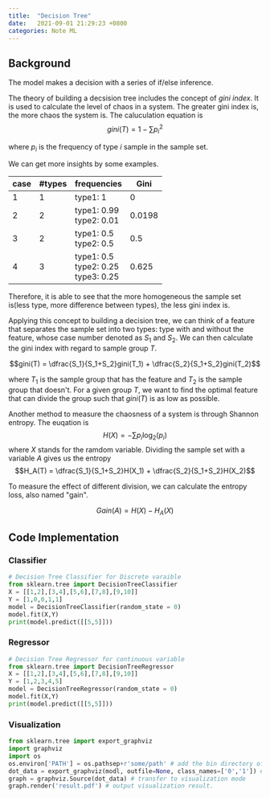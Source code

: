 ```yaml
---
title:  "Decision Tree"
date:   2021-09-01 21:29:23 +0800
categories: Note ML
---
```


## Background

The model makes a decision with a series of if/else inference.

The theory of building a decsision tree includes the concept of *gini index*. It is used to calculate the level of chaos in a system. The greater gini index is, the more chaos the system is. The caluculation equation is 
$$ gini(T) = 1-\sum p_i^2$$ 

where $p_i$ is the frequency of type $i$ sample in the sample set.

We can get more insights by some examples.

case | #types | frequencies| Gini
---|---|---|---
1  | 1 | type1: 1| 0
2  | 2 | type1: 0.99 <br> type2: 0.01 | 0.0198
3  | 2 | type1: 0.5 <br> type2: 0.5 | 0.5
4  | 3 | type1: 0.5 <br> type2: 0.25 <br> type3: 0.25 | 0.625

Therefore, it is able to see that the more homogeneous the sample set is(less type, more difference between types), the less gini index is.

Applying this concept to building a decision tree, we can think of a feature that separates the sample set into two types: type with and without the feature, whose case number denoted as $S_1$ and $S_2$. We can then calculate the gini index with regard to sample group $T$.

$$gini(T) = \dfrac{S_1}{S_1+S_2}gini(T_1) + \dfrac{S_2}{S_1+S_2}gini(T_2)$$

where $T_1$ is the sample group that has the feature and $T_2$ is the sample group that doesn't. For a given group $T$, we want to find the optimal feature that can divide the group such that $gini(T)$ is as low as possible.


Another method to measure the chaosness of a system is through Shannon entropy. The euqation is $$ H(X) = -\sum p_i \log_2(p_i)$$ where $X$ stands for the ramdom variable. Dividing the sample set with a variable $A$ gives us the entropy
$$H_A(T) = \dfrac{S_1}{S_1+S_2}H(X_1) + \dfrac{S_2}{S_1+S_2}H(X_2)$$

To measure the effect of different division, we can calculate the entropy loss, also named "gain".

$$ Gain(A) = H(X) - H_A(X)$$


## Code Implementation

### Classifier
```python
# Decision Tree Classifier for Discrete varaible
from sklearn.tree import DecisionTreeClassifier
X = [[1,2],[3,4],[5,6],[7,8],[9,10]]
Y = [1,0,0,1,1]
model = DecisionTreeClassifier(random_state = 0)
model.fit(X,Y)
print(model.predict([[5,5]]))
```

### Regressor
```python
# Decision Tree Regressor for continuous variable
from sklearn.tree import DecisionTreeRegressor
X = [[1,2],[3,4],[5,6],[7,8],[9,10]]
Y = [1,2,3,4,5]
model = DecisionTreeRegressor(random_state = 0)
model.fit(X,Y)
print(model.predict([[5,5]]))
```
### Visualization

```python
from sklearn.tree import export_graphviz
import graphviz
import os
os.environ['PATH'] = os.pathsep+r'some/path' # add the bin directory of Graphviz into PATH
dot_data = export_graphviz(modl, outfile=None, class_names=['0','1']) # transfer decision tree model into string and assign to dot_data
graph = graphviz.Source(dot_data) # transfer to visualization mode
graph.render('result.pdf') # output visualization result.
```